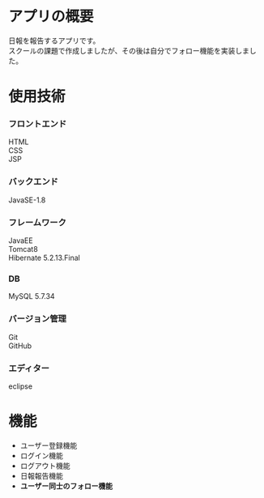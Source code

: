 # アプリの概要  
日報を報告するアプリです。  
スクールの課題で作成しましたが、その後は自分でフォロー機能を実装しました。
# 使用技術  
### フロントエンド  
HTML  
CSS  
JSP  
### バックエンド  
JavaSE-1.8  
### フレームワーク  
JavaEE  
Tomcat8  
Hibernate 5.2.13.Final  
### DB  
MySQL 5.7.34
### バージョン管理  
Git  
GitHub  
### エディター  
eclipse  
# 機能  
- ユーザー登録機能  
- ログイン機能  
- ログアウト機能  
- 日報報告機能  
- **ユーザー同士のフォロー機能**  
